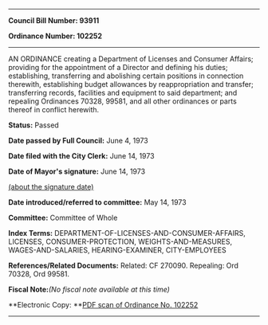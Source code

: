 

********

**Council Bill Number: 93911**
   
**Ordinance Number: 102252**
********

 AN ORDINANCE creating a Department of Licenses and Consumer Affairs; providing for the appointment of a Director and defining his duties; establishing, transferring and abolishing certain positions in connection therewith, establishing budget allowances by reappropriation and transfer; transferring records, facilities and equipment to said department; and repealing Ordinances 70328, 99581, and all other ordinances or parts thereof in conflict herewith.

**Status:** Passed
   
**Date passed by Full Council:** June 4, 1973
   
**Date filed with the City Clerk:** June 14, 1973
   
**Date of Mayor's signature:** June 14, 1973
   
[(about the signature date)](/~public/approvaldate.htm)
   
   
   
**Date introduced/referred to committee:** May 14, 1973
   
**Committee:** Committee of Whole
   
   
**Index Terms:** DEPARTMENT-OF-LICENSES-AND-CONSUMER-AFFAIRS, LICENSES, CONSUMER-PROTECTION, WEIGHTS-AND-MEASURES, WAGES-AND-SALARIES, HEARING-EXAMINER, CITY-EMPLOYEES

**References/Related Documents:** Related: CF 270090. Repealing: Ord 70328, Ord 99581.

**Fiscal Note:**_(No fiscal note available at this time)_

**Electronic Copy: **[PDF scan of Ordinance No. 102252](/~archives/Ordinances/Ord_102252.pdf)

********

